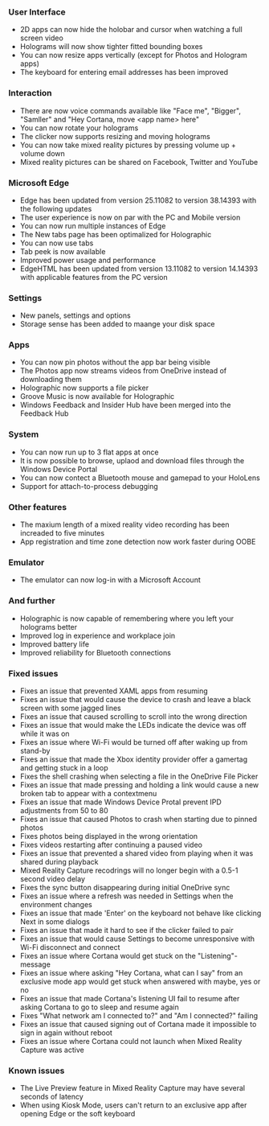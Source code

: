 ### User Interface
- 2D apps can now hide the holobar and cursor when watching a full screen video
- Holograms will now show tighter fitted bounding boxes
- You can now resize apps vertically (except for Photos and Hologram apps)
- The keyboard for entering email addresses has been improved

### Interaction
- There are now voice commands available like "Face me", "Bigger", "Samller" and "Hey Cortana, move &lt;app name&gt; here"
- You can now rotate your holograms
- The clicker now supports resizing and moving holograms
- You can now take mixed reality pictures by pressing volume up + volume down
- Mixed reality pictures can be shared on Facebook, Twitter and YouTube

### Microsoft Edge
- Edge has been updated from version 25.11082 to version 38.14393 with the following updates
 - The user experience is now on par with the PC and Mobile version
 - You can now run multiple instances of Edge
 - The New tabs page has been optimalized for Holographic
 - You can now use tabs
 - Tab peek is now available
 - Improved power usage and performance
- EdgeHTML has been updated from version 13.11082 to version 14.14393 with applicable features from the PC version

### Settings
- New panels, settings and options
 - Storage sense has been added to maange your disk space

### Apps
- You can now pin photos without the app bar being visible
- The Photos app now streams videos from OneDrive instead of downloading them
- Holographic now supports a file picker
- Groove Music is now available for Holographic
- Windows Feedback and Insider Hub have been merged into the Feedback Hub

### System
- You can now run up to 3 flat apps at once
- It is now possible to browse, uplaod and download files through the Windows Device Portal
- You can now contect a Bluetooth mouse and gamepad to your HoloLens
- Support for attach-to-process debugging

### Other features
- The maxium length of a mixed reality video recording has been increaded to five minutes
- App registration and time zone detection now work faster during OOBE

### Emulator
- The emulator can now log-in with a Microsoft Account

### And further
- Holographic is now capable of remembering where you left your holograms better
- Improved log in experience and workplace join
- Improved battery life
- Improved reliability for Bluetooth connections

### Fixed issues
- Fixes an issue that prevented XAML apps from resuming
- Fixes an issue that would cause the device to crash and leave a black screen with some jagged lines
- Fixes an issue that caused scrolling to scroll into the wrong direction
- Fixes an issue that would make the LEDs indicate the device was off while it was on
- Fixes an issue where Wi-Fi would be turned off after waking up from stand-by
- Fixes an issue that made the Xbox identity provider offer a gamertag and getting stuck in a loop
- Fixes the shell crashing when selecting a file in the OneDrive File Picker
- Fixes an issue that made pressing and holding a link would cause a new broken tab to appear with a contextmenu
- Fixes an issue that made Windows Device Protal prevent IPD adjustments from 50 to 80
- Fixes an issue that caused Photos to crash when starting due to pinned photos
- Fixes photos being displayed in the wrong orientation
- Fixes videos restarting after continuing a paused video
- Fixes an issue that prevented a shared video from playing when it was shared during playback
- Mixed Reality Capture recodrings will no longer begin with a 0.5-1 second video delay
- Fixes the sync button disappearing during initial OneDrive sync
- Fixes an issue where a refresh was needed in Settings when the environment changes
- Fixes an issue that made 'Enter' on the keyboard not behave like clicking Next in some dialogs
- Fixes an issue that made it hard to see if the clicker failed to pair
- Fixes an issue that would cause Settings to become unresponsive with Wi-Fi disconnect and connect
- Fixes an issue where Cortana would get stuck on the "Listening"-message
- Fixes an issue where asking "Hey Cortana, what can I say" from an exclusive mode app would get stuck when answered with maybe, yes or no
- Fixes an issue that made Cortana's listening UI fail to resume after asking Cortana to go to sleep and resume again
- Fixes "What network am I connected to?" and "Am I connected?" failing
- Fixes an issue that caused signing out of Cortana made it impossible to sign in again without reboot
- Fixes an issue where Cortana could not launch when Mixed Reality Capture was active

### Known issues
- The Live Preview feature in Mixed Reality Capture may have several seconds of latency
- When using Kiosk Mode, users can't return to an exclusive app after opening Edge or the soft keyboard